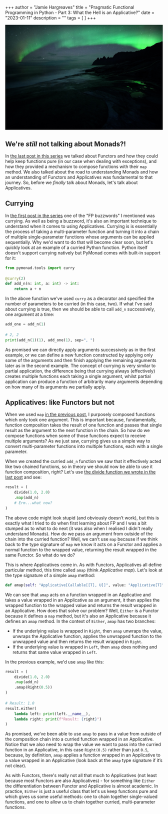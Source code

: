 +++
author = "Jamie Hargreaves"
title = "Pragmatic Functional Programming in Python - Part 3: What the Hell is an Applicative?"
date = "2023-01-11"
description = ""
tags = [
]
+++

!["Northern lights over a mountain"](/images/pragmatic_functional_programming/northern_lights.jpg)

## We're *still* not talking about Monads?!

In [the last post in this series](https://jamiehargreaves.co.uk/posts/pragmatic-functional-programming-in-python-part-1-what-makes-code-functional/) we talked about Functors and how they could help keep functions pure (in our case when dealing with exceptions), and how they provided a mechanism to compose functions with their `map` method. We also talked about the road to understanding Monads and how an understanding of Functors and Applicatives was fundamental to that journey. So, before we *finally* talk about Monads, let's talk about Applicatives.

## Currying

In [the first post in the series](https://jamiehargreaves.co.uk/posts/pragmatic-functional-programming-in-python-part-1-what-makes-code-functional/) one of the "FP buzzwords" I mentioned was currying. As well as being a buzzword, it's also an important technique to understand when it comes to using Applicatives. Currying is is essentially the process of taking a multi-parameter function and turning it into a chain of multiple single-parameter functions whose arguments can be applied sequentially. Why we'd want to do that will become clear soon, but let's quickly look at an example of a curried Python function. Python itself doesn't support currying natively but PyMonad comes with built-in support for it:

```python
from pymonad.tools import curry

@curry(2)
def add_n(n: int, a: int) -> int:
    return a + n
```

In the above function we've used `curry` as a decorator and specified the number of parameters to be curried (in this case, two). If what I've said about currying is true, then we should be able to call `add_n` successively, one argument at a time:

```python
add_one = add_n(1)

# 2, 2
print(add_n(1)(1), add_one(1), sep=", ")
```

As promised we can directly apply arguments successively as in the first example, or we can define a new function constructed by applying only some of the arguments and then finish applying the remaining arguments later as in the second example. The concept of currying is very similar to partial application, the difference being that currying always (effectively) creates multiple functions each taking a single argument, whilst partial application can produce a function of arbitrarily many arguments depending on how many of its arguments we partially apply.

## Applicatives: like Functors but not

When we used `map` [in the previous post](https://jamiehargreaves.co.uk/posts/pragmatic-functional-programming-in-python-part-2-what-the-hell-is-a-functor/#encoding-exceptions-with-functors), I purposely composed functions which only took one argument. This is important because, fundamentally, function composition takes the result of one function and passes that single result as the argument to the next function in the chain. So how do we compose functions when some of those functions expect to receive multiple arguments? As we just saw, currying gives us a simple way to convert multi-parameter functions into multiple functions, each with a single parameter.

When we created the curried `add_n` function we saw that it effectively acted like two chained functions, so in theory we should now be able to use it function composition, right? Let's use [the divide function we wrote in the last post](https://jamiehargreaves.co.uk/posts/pragmatic-functional-programming-in-python-part-2-what-the-hell-is-a-functor/#encoding-exceptions-with-functors) and see:

```python
result = (
    divide(1.0, 2.0)
    .map(add_n)
    # Erm...what now?
)
```

The above code might look stupid (and obviously doesn’t work), but this is exactly what I tried to do when first learning about FP and I was a bit stumped as to what to do next (it was also when I realised I didn't really understand Monads). How do we pass an argument from outside of the chain into the curried function? Well, we can't use `map` because if we think back to the type signature of `map` we know it acts on a Functor and applies a normal function to the wrapped value, returning the result wrapped in the same Functor. So what do we do?

This is where Applicatives come in. As with Functors, Applicatives all define particular method, this time called `amap` (think *Applicative map*). Let's look at the type signature of a simple `amap` method:

```python
def amap(self: "Applicative[Callable[[T], U]]", value: "Applicative[T]") -> "Applicative[U]": ...
```

We can see that `amap` acts on a function wrapped in an Applicative and takes a value wrapped in an Applicative as an argument, it then applies the wrapped function to the wrapped value and returns the result wrapped in an Applicative. How does that solve our problem? Well, `Either` is a Functor because it defines a `map` method, but it's also an Applicative because it defines an `amap` method. In the context of `Either`, `amap` has two branches:

* If the underlying value is wrapped in `Right`, then `amap` unwraps the value, unwraps the Applicative function, applies the unwrapped function to the unwrapped value and then returns the result wrapped in `Right`.
* If the underlying value is wrapped in `Left`, then `amap` does nothing and returns that same value wrapped in `Left`.

In the previous example, we'd use `amap` like this:

```python
result = (
    divide(1.0, 2.0)
    .map(add_n)
    .amap(Right(0.5))
)

# Result: 1.0
result.either(
    lambda left: print(left.__name__),
    lambda right: print(f"Result: {right}")
)
```

As promised, we’ve been able to use `amap` to pass in a value from outside of the composition chain into a curried function wrapped in an Applicative. Notice that we also need to wrap the value we want to pass into the curried function in an Applicative, in this case `Right(0.5)` rather than just `0.5`, because, by definition, `amap` applies a function wrapped in an Applicative to a value wrapped in an Applicative (look back at the `amap` type signature if it’s not clear).

As with Functors, there's really not all that much to Applicatives (not least because most Functors are also Applicatives) - for something like `Either` the differentiation between Functor and Applicative is almost academic. In practice, `Either` is just a useful class that let's us keep functions pure and which gives us some useful methods: one to chain together single-valued functions, and one to allow us to chain together curried,  multi-parameter functions.

